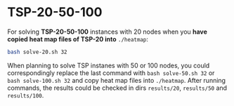 # TSP-20-50-100

For solving **TSP-20-50-100** instances with 20 nodes when you **have copied heat map files of TSP-20 into** `./heatmap`:

```bash
bash solve-20.sh 32
```

When planning to solve TSP instanes with 50 or 100 nodes, you could correspondingly replace the last command with `bash solve-50.sh 32` or `bash solve-100.sh 32` and copy heat map files into `./heatmap`. After running commands, the results could be checked in dirs `results/20`, `results/50` and `results/100`.